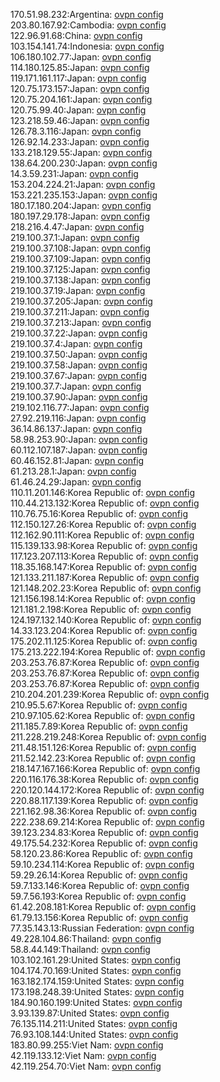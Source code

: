 170.51.98.232:Argentina: [ovpn config](vpn/170_51_98_232.ovpn)  
203.80.167.92:Cambodia: [ovpn config](vpn/203_80_167_92.ovpn)  
122.96.91.68:China: [ovpn config](vpn/122_96_91_68.ovpn)  
103.154.141.74:Indonesia: [ovpn config](vpn/103_154_141_74.ovpn)  
106.180.102.77:Japan: [ovpn config](vpn/106_180_102_77.ovpn)  
114.180.125.85:Japan: [ovpn config](vpn/114_180_125_85.ovpn)  
119.171.161.117:Japan: [ovpn config](vpn/119_171_161_117.ovpn)  
120.75.173.157:Japan: [ovpn config](vpn/120_75_173_157.ovpn)  
120.75.204.161:Japan: [ovpn config](vpn/120_75_204_161.ovpn)  
120.75.99.40:Japan: [ovpn config](vpn/120_75_99_40.ovpn)  
123.218.59.46:Japan: [ovpn config](vpn/123_218_59_46.ovpn)  
126.78.3.116:Japan: [ovpn config](vpn/126_78_3_116.ovpn)  
126.92.14.233:Japan: [ovpn config](vpn/126_92_14_233.ovpn)  
133.218.129.55:Japan: [ovpn config](vpn/133_218_129_55.ovpn)  
138.64.200.230:Japan: [ovpn config](vpn/138_64_200_230.ovpn)  
14.3.59.231:Japan: [ovpn config](vpn/14_3_59_231.ovpn)  
153.204.224.21:Japan: [ovpn config](vpn/153_204_224_21.ovpn)  
153.221.235.153:Japan: [ovpn config](vpn/153_221_235_153.ovpn)  
180.17.180.204:Japan: [ovpn config](vpn/180_17_180_204.ovpn)  
180.197.29.178:Japan: [ovpn config](vpn/180_197_29_178.ovpn)  
218.216.4.47:Japan: [ovpn config](vpn/218_216_4_47.ovpn)  
219.100.37.1:Japan: [ovpn config](vpn/219_100_37_1.ovpn)  
219.100.37.108:Japan: [ovpn config](vpn/219_100_37_108.ovpn)  
219.100.37.109:Japan: [ovpn config](vpn/219_100_37_109.ovpn)  
219.100.37.125:Japan: [ovpn config](vpn/219_100_37_125.ovpn)  
219.100.37.138:Japan: [ovpn config](vpn/219_100_37_138.ovpn)  
219.100.37.19:Japan: [ovpn config](vpn/219_100_37_19.ovpn)  
219.100.37.205:Japan: [ovpn config](vpn/219_100_37_205.ovpn)  
219.100.37.211:Japan: [ovpn config](vpn/219_100_37_211.ovpn)  
219.100.37.213:Japan: [ovpn config](vpn/219_100_37_213.ovpn)  
219.100.37.22:Japan: [ovpn config](vpn/219_100_37_22.ovpn)  
219.100.37.4:Japan: [ovpn config](vpn/219_100_37_4.ovpn)  
219.100.37.50:Japan: [ovpn config](vpn/219_100_37_50.ovpn)  
219.100.37.58:Japan: [ovpn config](vpn/219_100_37_58.ovpn)  
219.100.37.67:Japan: [ovpn config](vpn/219_100_37_67.ovpn)  
219.100.37.7:Japan: [ovpn config](vpn/219_100_37_7.ovpn)  
219.100.37.90:Japan: [ovpn config](vpn/219_100_37_90.ovpn)  
219.102.116.77:Japan: [ovpn config](vpn/219_102_116_77.ovpn)  
27.92.219.116:Japan: [ovpn config](vpn/27_92_219_116.ovpn)  
36.14.86.137:Japan: [ovpn config](vpn/36_14_86_137.ovpn)  
58.98.253.90:Japan: [ovpn config](vpn/58_98_253_90.ovpn)  
60.112.107.187:Japan: [ovpn config](vpn/60_112_107_187.ovpn)  
60.46.152.81:Japan: [ovpn config](vpn/60_46_152_81.ovpn)  
61.213.28.1:Japan: [ovpn config](vpn/61_213_28_1.ovpn)  
61.46.24.29:Japan: [ovpn config](vpn/61_46_24_29.ovpn)  
110.11.201.146:Korea Republic of: [ovpn config](vpn/110_11_201_146.ovpn)  
110.44.213.132:Korea Republic of: [ovpn config](vpn/110_44_213_132.ovpn)  
110.76.75.16:Korea Republic of: [ovpn config](vpn/110_76_75_16.ovpn)  
112.150.127.26:Korea Republic of: [ovpn config](vpn/112_150_127_26.ovpn)  
112.162.90.111:Korea Republic of: [ovpn config](vpn/112_162_90_111.ovpn)  
115.139.133.98:Korea Republic of: [ovpn config](vpn/115_139_133_98.ovpn)  
117.123.207.113:Korea Republic of: [ovpn config](vpn/117_123_207_113.ovpn)  
118.35.168.147:Korea Republic of: [ovpn config](vpn/118_35_168_147.ovpn)  
121.133.211.187:Korea Republic of: [ovpn config](vpn/121_133_211_187.ovpn)  
121.148.202.23:Korea Republic of: [ovpn config](vpn/121_148_202_23.ovpn)  
121.156.198.14:Korea Republic of: [ovpn config](vpn/121_156_198_14.ovpn)  
121.181.2.198:Korea Republic of: [ovpn config](vpn/121_181_2_198.ovpn)  
124.197.132.140:Korea Republic of: [ovpn config](vpn/124_197_132_140.ovpn)  
14.33.123.204:Korea Republic of: [ovpn config](vpn/14_33_123_204.ovpn)  
175.202.11.125:Korea Republic of: [ovpn config](vpn/175_202_11_125.ovpn)  
175.213.222.194:Korea Republic of: [ovpn config](vpn/175_213_222_194.ovpn)  
203.253.76.87:Korea Republic of: [ovpn config](vpn/203_253_76_87.ovpn)  
203.253.76.87:Korea Republic of: [ovpn config](vpn/203_253_76_87.ovpn)  
203.253.76.87:Korea Republic of: [ovpn config](vpn/203_253_76_87.ovpn)  
210.204.201.239:Korea Republic of: [ovpn config](vpn/210_204_201_239.ovpn)  
210.95.5.67:Korea Republic of: [ovpn config](vpn/210_95_5_67.ovpn)  
210.97.105.62:Korea Republic of: [ovpn config](vpn/210_97_105_62.ovpn)  
211.185.7.89:Korea Republic of: [ovpn config](vpn/211_185_7_89.ovpn)  
211.228.219.248:Korea Republic of: [ovpn config](vpn/211_228_219_248.ovpn)  
211.48.151.126:Korea Republic of: [ovpn config](vpn/211_48_151_126.ovpn)  
211.52.142.23:Korea Republic of: [ovpn config](vpn/211_52_142_23.ovpn)  
218.147.167.166:Korea Republic of: [ovpn config](vpn/218_147_167_166.ovpn)  
220.116.176.38:Korea Republic of: [ovpn config](vpn/220_116_176_38.ovpn)  
220.120.144.172:Korea Republic of: [ovpn config](vpn/220_120_144_172.ovpn)  
220.88.117.139:Korea Republic of: [ovpn config](vpn/220_88_117_139.ovpn)  
221.162.98.36:Korea Republic of: [ovpn config](vpn/221_162_98_36.ovpn)  
222.238.69.214:Korea Republic of: [ovpn config](vpn/222_238_69_214.ovpn)  
39.123.234.83:Korea Republic of: [ovpn config](vpn/39_123_234_83.ovpn)  
49.175.54.232:Korea Republic of: [ovpn config](vpn/49_175_54_232.ovpn)  
58.120.23.86:Korea Republic of: [ovpn config](vpn/58_120_23_86.ovpn)  
59.10.234.114:Korea Republic of: [ovpn config](vpn/59_10_234_114.ovpn)  
59.29.26.14:Korea Republic of: [ovpn config](vpn/59_29_26_14.ovpn)  
59.7.133.146:Korea Republic of: [ovpn config](vpn/59_7_133_146.ovpn)  
59.7.56.193:Korea Republic of: [ovpn config](vpn/59_7_56_193.ovpn)  
61.42.208.181:Korea Republic of: [ovpn config](vpn/61_42_208_181.ovpn)  
61.79.13.156:Korea Republic of: [ovpn config](vpn/61_79_13_156.ovpn)  
77.35.143.13:Russian Federation: [ovpn config](vpn/77_35_143_13.ovpn)  
49.228.104.86:Thailand: [ovpn config](vpn/49_228_104_86.ovpn)  
58.8.44.149:Thailand: [ovpn config](vpn/58_8_44_149.ovpn)  
103.102.161.29:United States: [ovpn config](vpn/103_102_161_29.ovpn)  
104.174.70.169:United States: [ovpn config](vpn/104_174_70_169.ovpn)  
163.182.174.159:United States: [ovpn config](vpn/163_182_174_159.ovpn)  
173.198.248.39:United States: [ovpn config](vpn/173_198_248_39.ovpn)  
184.90.160.199:United States: [ovpn config](vpn/184_90_160_199.ovpn)  
3.93.139.87:United States: [ovpn config](vpn/3_93_139_87.ovpn)  
76.135.114.211:United States: [ovpn config](vpn/76_135_114_211.ovpn)  
76.93.108.144:United States: [ovpn config](vpn/76_93_108_144.ovpn)  
183.80.99.255:Viet Nam: [ovpn config](vpn/183_80_99_255.ovpn)  
42.119.133.12:Viet Nam: [ovpn config](vpn/42_119_133_12.ovpn)  
42.119.254.70:Viet Nam: [ovpn config](vpn/42_119_254_70.ovpn)  

